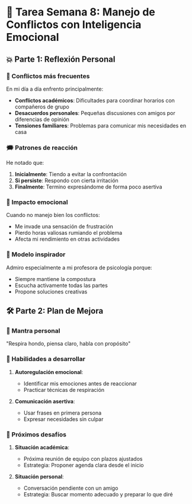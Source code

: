 # 📝 Tarea Semana 8: Manejo de Conflictos con Inteligencia Emocional

## 💥 Parte 1: Reflexión Personal

### 🧯 Conflictos más frecuentes
En mi día a día enfrento principalmente:
- **Conflictos académicos**: Dificultades para coordinar horarios con compañeros de grupo
- **Desacuerdos personales**: Pequeñas discusiones con amigos por diferencias de opinión
- **Tensiones familiares**: Problemas para comunicar mis necesidades en casa

### 🗯️ Patrones de reacción
He notado que:
1. **Inicialmente**: Tiendo a evitar la confrontación
2. **Si persiste**: Respondo con cierta irritación
3. **Finalmente**: Termino expresándome de forma poco asertiva

### 🤯 Impacto emocional
Cuando no manejo bien los conflictos:
- Me invade una sensación de frustración
- Pierdo horas valiosas rumiando el problema
- Afecta mi rendimiento en otras actividades

### 🌈 Modelo inspirador
Admiro especialmente a mi profesora de psicología porque:
- Siempre mantiene la compostura
- Escucha activamente todas las partes
- Propone soluciones creativas

## 🛠️ Parte 2: Plan de Mejora

### 💬 Mantra personal
"Respira hondo, piensa claro, habla con propósito"

### 🤝 Habilidades a desarrollar
1. **Autoregulación emocional**:
   - Identificar mis emociones antes de reaccionar
   - Practicar técnicas de respiración

2. **Comunicación asertiva**:
   - Usar frases en primera persona
   - Expresar necesidades sin culpar

### 🧪 Próximos desafíos
1. **Situación académica**:
   - Próxima reunión de equipo con plazos ajustados
   - Estrategia: Proponer agenda clara desde el inicio

2. **Situación personal**:
   - Conversación pendiente con un amigo
   - Estrategia: Buscar momento adecuado y preparar lo que diré
